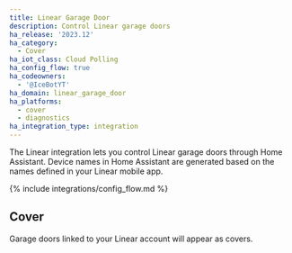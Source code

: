 ```yaml
---
title: Linear Garage Door
description: Control Linear garage doors
ha_release: '2023.12'
ha_category:
  - Cover
ha_iot_class: Cloud Polling
ha_config_flow: true
ha_codeowners:
  - '@IceBotYT'
ha_domain: linear_garage_door
ha_platforms:
  - cover
  - diagnostics
ha_integration_type: integration
---
```


The Linear integration lets you control Linear garage doors through Home Assistant. Device names in Home Assistant are generated based on the names defined in your Linear mobile app.

{% include integrations/config_flow.md %}

## Cover

Garage doors linked to your Linear account will appear as covers.
